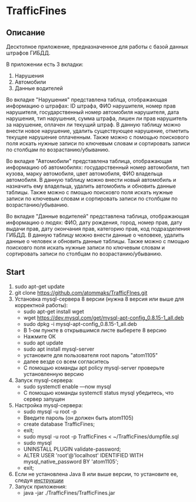 # TrafficFines
## Описание ##
Десктопное приложение, предназначенное для работы с базой данных штрафов ГИБДД.

В приложении есть 3 вкладки:
1. Нарушения
2. Автомобили
3. Данные водителей

Во вкладке "Нарушения" представлена таблца, отображающая информацию о штрафах:
ID штрафа, ФИО нарушителя, номер прав нарушителя, государственный номер автомобиля нарушителя, дата нарушения, тип нарушения, сумма штрафа, лишен ли прав нарушитель за нарушение, оплачен ли текущий штраф.
В данную таблицу можно внести новое нарушение, удалить существующее нарушение, отметить текущее нарушение оплаченным. Также можно с помощью поискового поля искать нужные записи по ключевым словам и сортировать записи по столбцам по возрастанию/убыванию.

Во вкладке "Автомобили" представлена таблица, отображающая информацию об автомобилях: государственный номер автомобиля, тип кузова, марку автомобиля, цвет автомобиля, ФИО владельца автомобиля.
В данную таблицу можно внести новый автомобиль и назначить ему владельца, удалить автомобиль и обновить данные таблицы. Также можно с пмощью поисковго поля искать нужные записи по ключевым словам и сортировать записи по столбцам по возрастанию/убыванию.

Во вкладке "Данные водителей" представлена таблица, отображающая информацию о людях: ФИО, дату рождения, город, номер прав, дату выдачи прав, дату окончания прав, категорию прав, код подразделения ГИБДД.
В данную таблицу можно внести данные о человеке, удалить данные о человек и обновить данные таблицы. Также можно с пмощью поисковго поля искать нужные записи по ключевым словам и сортировать записи по столбцам по возрастанию/убыванию.

## Start ##
1. sudo apt-get update
2. git clone https://github.com/atommaks/TrafficFInes.git
3. Установка mysql-сервера 8 версии (нужна 8 версия или выше для корректной работы):
    * sudo apt-get install wget
    * wget https://dev.mysql.com/get/mysql-apt-config_0.8.15-1_all.deb
    * sudo dpkg -i mysql-apt-config_0.8.15-1_all.deb
    *  В 1-ом пункте в открывшимся листе выберете 8 версию
    * Нажмите ОК
    * sudo apt update
    * sudo apt install mysql-server
    * установите для пользователя root пароль "atom1105"
    * далее везде со всем согласитесь
    * С помощью команды apt policy mysql-server проверьте установленную версию
4. Запуск mysql-сервера:
    * sudo systemctl enable —now mysql
    * C помощью команды systemctl status mysql убедитесь, что сервер запущен
5. Настройка mysql-сервера:
    * sudo mysql -u root -p
    * Введите пароль (он должен быть atom1105)
    * create database TrafficFines;
    * exit;
    * sudo mysql -u root -p TrafficFines < ~/TrafficFines/dumpfile.sql
    * sudo mysql
    * UNINSTALL PLUGIN validate-password;
    * ALTER USER 'root'@'localhost' IDENTIFIED WITH mysql_native_password BY 'atom1105';
    * exit;
6. Если не установлена Java 8 или выше версии, то установите ее, следуя [инструкции](https://www.digitalocean.com/community/tutorials/how-to-install-java-with-apt-on-ubuntu-18-04-ru) 
7. Запуск приложения:
    * java -jar ./TrafficFines/TrafficFines.jar

